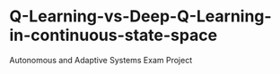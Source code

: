 # Q-Learning-vs-Deep-Q-Learning-in-continuous-state-space
Autonomous and Adaptive Systems Exam Project
